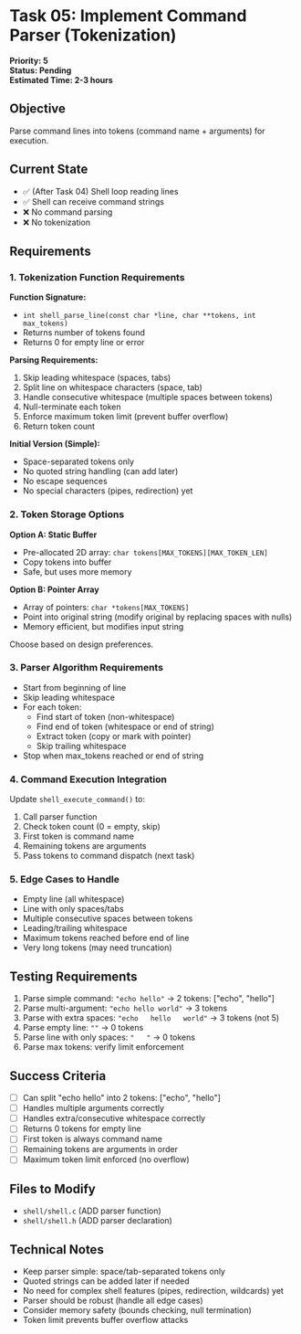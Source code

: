 # Task 05: Implement Command Parser (Tokenization)

**Priority: 5**  
**Status: Pending**  
**Estimated Time: 2-3 hours**

## Objective
Parse command lines into tokens (command name + arguments) for execution.

## Current State
- ✅ (After Task 04) Shell loop reading lines
- ✅ Shell can receive command strings
- ❌ No command parsing
- ❌ No tokenization

## Requirements

### 1. Tokenization Function Requirements

**Function Signature:**
- `int shell_parse_line(const char *line, char **tokens, int max_tokens)`
- Returns number of tokens found
- Returns 0 for empty line or error

**Parsing Requirements:**
1. Skip leading whitespace (spaces, tabs)
2. Split line on whitespace characters (space, tab)
3. Handle consecutive whitespace (multiple spaces between tokens)
4. Null-terminate each token
5. Enforce maximum token limit (prevent buffer overflow)
6. Return token count

**Initial Version (Simple):**
- Space-separated tokens only
- No quoted string handling (can add later)
- No escape sequences
- No special characters (pipes, redirection) yet

### 2. Token Storage Options

**Option A: Static Buffer**
- Pre-allocated 2D array: `char tokens[MAX_TOKENS][MAX_TOKEN_LEN]`
- Copy tokens into buffer
- Safe, but uses more memory

**Option B: Pointer Array**
- Array of pointers: `char *tokens[MAX_TOKENS]`
- Point into original string (modify original by replacing spaces with nulls)
- Memory efficient, but modifies input string

Choose based on design preferences.

### 3. Parser Algorithm Requirements
- Start from beginning of line
- Skip leading whitespace
- For each token:
  - Find start of token (non-whitespace)
  - Find end of token (whitespace or end of string)
  - Extract token (copy or mark with pointer)
  - Skip trailing whitespace
- Stop when max_tokens reached or end of string

### 4. Command Execution Integration
Update `shell_execute_command()` to:
1. Call parser function
2. Check token count (0 = empty, skip)
3. First token is command name
4. Remaining tokens are arguments
5. Pass tokens to command dispatch (next task)

### 5. Edge Cases to Handle
- Empty line (all whitespace)
- Line with only spaces/tabs
- Multiple consecutive spaces between tokens
- Leading/trailing whitespace
- Maximum tokens reached before end of line
- Very long tokens (may need truncation)

## Testing Requirements
1. Parse simple command: `"echo hello"` → 2 tokens: ["echo", "hello"]
2. Parse multi-argument: `"echo hello world"` → 3 tokens
3. Parse with extra spaces: `"echo   hello   world"` → 3 tokens (not 5)
4. Parse empty line: `""` → 0 tokens
5. Parse line with only spaces: `"   "` → 0 tokens
6. Parse max tokens: verify limit enforcement

## Success Criteria
- [ ] Can split "echo hello" into 2 tokens: ["echo", "hello"]
- [ ] Handles multiple arguments correctly
- [ ] Handles extra/consecutive whitespace correctly
- [ ] Returns 0 tokens for empty line
- [ ] First token is always command name
- [ ] Remaining tokens are arguments in order
- [ ] Maximum token limit enforced (no overflow)

## Files to Modify
- `shell/shell.c` (ADD parser function)
- `shell/shell.h` (ADD parser declaration)

## Technical Notes
- Keep parser simple: space/tab-separated tokens only
- Quoted strings can be added later if needed
- No need for complex shell features (pipes, redirection, wildcards) yet
- Parser should be robust (handle all edge cases)
- Consider memory safety (bounds checking, null termination)
- Token limit prevents buffer overflow attacks
